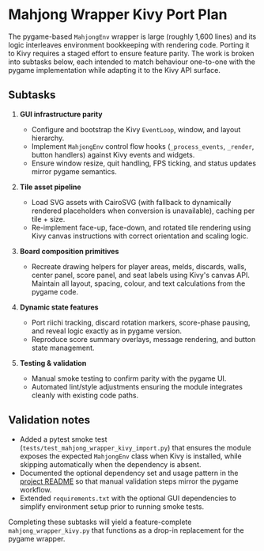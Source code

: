 # Mahjong Wrapper Kivy Port Plan

The pygame-based `MahjongEnv` wrapper is large (roughly 1,600 lines) and its
logic interleaves environment bookkeeping with rendering code. Porting it to
Kivy requires a staged effort to ensure feature parity. The work is broken into
subtasks below, each intended to match behaviour one-to-one with the pygame
implementation while adapting it to the Kivy API surface.

## Subtasks

1. **GUI infrastructure parity**
   - Configure and bootstrap the Kivy `EventLoop`, window, and layout hierarchy.
   - Implement `MahjongEnv` control flow hooks (`_process_events`, `_render`,
     button handlers) against Kivy events and widgets.
   - Ensure window resize, quit handling, FPS ticking, and status updates mirror
     pygame semantics.

2. **Tile asset pipeline**
   - Load SVG assets with CairoSVG (with fallback to dynamically rendered
     placeholders when conversion is unavailable), caching per tile + size.
   - Re-implement face-up, face-down, and rotated tile rendering using Kivy
     canvas instructions with correct orientation and scaling logic.

3. **Board composition primitives**
   - Recreate drawing helpers for player areas, melds, discards, walls, center
     panel, score panel, and seat labels using Kivy's canvas API. Maintain all
     layout, spacing, colour, and text calculations from the pygame code.

4. **Dynamic state features**
   - Port riichi tracking, discard rotation markers, score-phase pausing, and
     reveal logic exactly as in pygame version.
   - Reproduce score summary overlays, message rendering, and button state
     management.

5. **Testing & validation**
   - Manual smoke testing to confirm parity with the pygame UI.
   - Automated lint/style adjustments ensuring the module integrates cleanly
     with existing code paths.

## Validation notes

- Added a pytest smoke test (`tests/test_mahjong_wrapper_kivy_import.py`) that
  ensures the module exposes the expected `MahjongEnv` class when Kivy is
  installed, while skipping automatically when the dependency is absent.
- Documented the optional dependency set and usage pattern in the
  [project README](README.md) so that manual validation steps mirror the pygame
  workflow.
- Extended `requirements.txt` with the optional GUI dependencies to simplify
  environment setup prior to running smoke tests.

Completing these subtasks will yield a feature-complete `mahjong_wrapper_kivy.py`
that functions as a drop-in replacement for the pygame wrapper.
